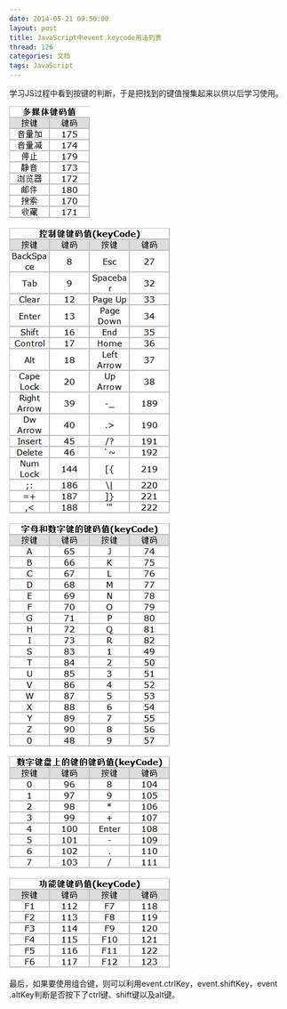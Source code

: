 ```yaml
---
date: 2014-05-21 09:50:00
layout: post
title: JavaScript中event.keycode用法列表
thread: 126
categories: 文档
tags: JavaScript
---
```


学习JS过程中看到按键的判断，于是把找到的键值搜集起来以供以后学习使用。

![](/assets/2014-05-21-KeyCodeCollect-1.png )

![](/assets/2014-05-21-KeyCodeCollect-2.png )

![](/assets/2014-05-21-KeyCodeCollect-3.png )

![](/assets/2014-05-21-KeyCodeCollect-4.png )

![](/assets/2014-05-21-KeyCodeCollect-5.png )

最后，如果要使用组合键，则可以利用event.ctrlKey，event.shiftKey，event .altKey判断是否按下了ctrl键、shift键以及alt键。